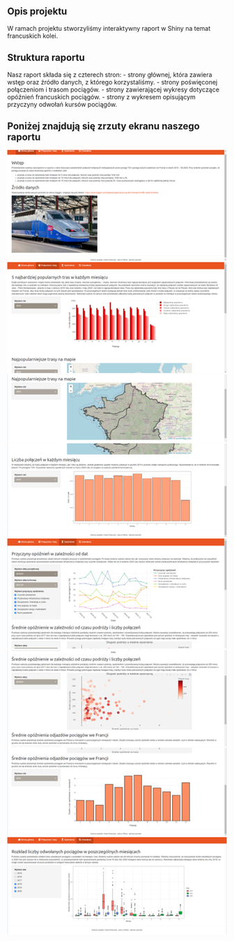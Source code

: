## Opis projektu

W ramach projektu stworzyliśmy interaktywny raport w Shiny na temat
francuskich kolei.

## Struktura raportu

Nasz raport składa się z czterech stron: - strony głównej, która zawiera
wstęp oraz źródło danych, z którego korzystaliśmy. - strony poświęconej
połączeniom i trasom pociągów. - strony zawierającej wykresy dotyczące
opóźnień francuskich pociągów. - strony z wykresem opisującym przyczyny
odwołań kursów pociągów.

## Poniżej znajdują się zrzuty ekranu naszego raportu

![](./images/IMAGE1.PNG)
![](./images/IMAGE2.PNG)
![](./images/IMAGE3.PNG)
![](./images/IMAGE4.PNG)
![](./images/IMAGE5.PNG)
![](./images/IMAGE6.PNG)
![](./images/IMAGE7.PNG)
![](./images/IMAGE8.PNG)
